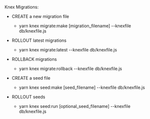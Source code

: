 Knex Migrations:

- CREATE a new migration file

  - yarn knex migrate:make [migration_filename] --knexfile db/knexfile.js

- ROLLOUT latest migrations

  - yarn knex migrate:latest --knexfile db/knexfile.js

- ROLLBACK migrations

  - yarn knex migrate:rollback --knexfile db/knexfile.js

- CREATE a seed file

  - yarn knex seed:make [seed_filename] --knexfile db/knexfile.js

- ROLLOUT seeds

  - yarn knex seed:run [optional_seed_filename] --knexfile db/knexfile.js
